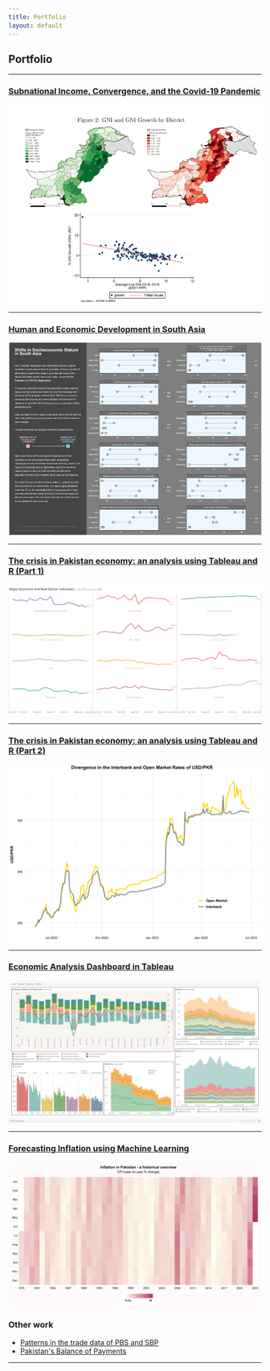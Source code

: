 ```yaml
---
title: Portfolio
layout: default
---
```


## Portfolio

---

### [Subnational Income, Convergence, and the Covid-19 Pandemic](https://www.theigc.org/sites/default/files/2021/10/Choudhary-et-al-August-2021-Final-Report.pdf)
<img src="images/project1.png?raw=true"/>

---
### [Human and Economic Development in South Asia](https://github.com/ijhaqqani/misc-projects/tree/main/wdi)
<img src="images/wdi.png?raw=true"/>

---
### [The crisis in Pakistan economy: an analysis using Tableau and R (Part 1)](https://medium.com/@iah91012112/the-story-of-the-economic-collapse-in-pakistan-an-analysis-using-tableau-and-r-part-1-1da56fb4e176)
<img src="images/Real Sector Indicators.png?raw=true"/>

---
### [The crisis in Pakistan economy: an analysis using Tableau and R (Part 2)](https://medium.com/@iah91012112/the-crisis-in-pakistan-economy-an-analysis-using-tableau-and-r-part-2-616c9af8315d)
<img src="images/interbank_open.png?raw=true"/>

---
### [Economic Analysis Dashboard in Tableau](https://public.tableau.com/views/EconomicAnalysisDashboard2/Real?:language=en-US&publish=yes&:display_count=n&:origin=viz_share_link)
<img src="images/tableau_dashboard.png?raw=true"/>

---
### [Forecasting Inflation using Machine Learning](https://github.com/ijhaqqani/inflation-ml)
<img src="images/inflation_plot.png?raw=true"/>

### Other work

<!-- - [Topic modelling of online grocery store data]() -->
- [Patterns in the trade data of PBS and SBP](https://medium.com/@iah91012112/a-comparison-of-trade-data-of-pbs-and-sbp-132ca2ff9e02)
- [Pakistan's Balance of Payments](https://medium.com/@iah91012112/the-story-of-the-balance-of-payments-of-pakistan-6b6873730fb0)

---

